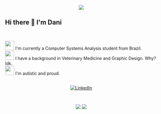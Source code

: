 <div id="header" align="center">
  <img src="https://media.giphy.com/media/v1.Y2lkPTc5MGI3NjExNzAwNzQzMDE0NDE4OGY1MzhhYWJlNzNlOTk1MWIwM2MzYWUxZDRhYiZlcD12MV9pbnRlcm5hbF9naWZzX2dpZklkJmN0PWc/XTSAu52BAHuAYB7BB6/giphy.gif"/>
</div>

<h2>Hi there 👋 I'm Dani</h2>

<br>

<img src="https://camo.githubusercontent.com/63371d36886ee658f5a97401f393e1ab1684b2fd3de674b8f5efc7d410b2a3d0/68747470733a2f2f6d656469612e67697068792e636f6d2f6d656469612f57556c706c634d704f43456d5447427442572f67697068792e676966" width="30"/> I'm currently a Computer Systems Analysis student from Brazil.<br>
<img src="https://media.giphy.com/media/QB58ZP0duR41RYH4Lk/giphy.gif" width="30"/> I have a background in Veterinary Medicine and Graphic Design. Why? Idk.<br>
<img src="https://media.giphy.com/media/M0XX5oAZq4L4tmLpTt/giphy.gif" width="30"/> I'm autistic and proud.

<br>

<div id="linkedin" align="center">
  <a href="https://www.linkedin.com/in/daniele-peres-ab423a32/">
    <img src="https://img.shields.io/badge/LinkedIn-0077B5?style=for-the-badge&logo=linkedin&logoColor=white" alt="LinkedIn"/>
  </a>
</div>

<h2> </h2>

<br>

<div id="badges" align="center">
  <img src="https://img.shields.io/badge/Python-FFD43B?style=for-the-badge&logo=python&logoColor=blue"/>
  <img src="https://img.shields.io/badge/Canva-%2300C4CC.svg?&style=for-the-badge&logo=Canva&logoColor=white"/>
</div>

<h2> </h2>

<div id="views counter" align="center">
  <img src="https://komarev.com/ghpvc/?username=unbestimmt&style=flat-square&color=blue" alt=""/>
 </div>

<!--
**unbestimmt/unbestimmt** is a ✨ _special_ ✨ repository because its `README.md` (this file) appears on your GitHub profile.

Here are some ideas to get you started:

- 🔭 I’m currently working on ...
- 🌱 I’m currently learning ...
- 👯 I’m looking to collaborate on ...
- 🤔 I’m looking for help with ...
- 💬 Ask me about ...
- 📫 How to reach me: ...
- 😄 Pronouns: ...
- ⚡ Fun fact: ...
-->
